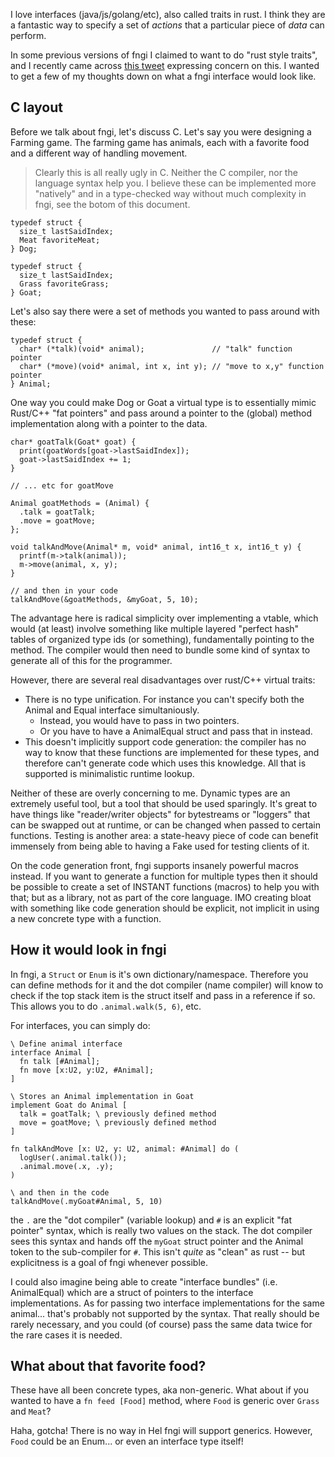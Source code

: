 I love interfaces (java/js/golang/etc), also called traits in rust. I think they
are a fantastic way to specify a set of _actions_ that a particular piece of
_data_ can perform.

In some previous versions of fngi I claimed to want to do "rust style traits",
and I recently came across
[this tweet](https://merveilles.town/@neauoire/107038809041856242) expressing
concern on this. I wanted to get a few of my thoughts down on what a fngi
interface would look like.

## C layout

Before we talk about fngi, let's discuss C. Let's say you were designing a
Farming game. The farming game has animals, each with a favorite food and
a different way of handling movement.

> Clearly this is all really ugly in C. Neither the C compiler, nor the language
> syntax help you. I believe these can be implemented more "natively" and in a
> type-checked way without much complexity in fngi, see the botom of this
> document.

```
typedef struct {
  size_t lastSaidIndex;
  Meat favoriteMeat;
} Dog;

typedef struct {
  size_t lastSaidIndex;
  Grass favoriteGrass;
} Goat;
```

Let's also say there were a set of methods you wanted to pass around with these:

```
typedef struct {
  char* (*talk)(void* animal);               // "talk" function pointer
  char* (*move)(void* animal, int x, int y); // "move to x,y" function pointer
} Animal;
```

One way you could make Dog or Goat a virtual type is to essentially mimic
Rust/C++ "fat pointers" and pass around a pointer to the (global) method
implementation along with a pointer to the data.

```
char* goatTalk(Goat* goat) {
  print(goatWords[goat->lastSaidIndex]);
  goat->lastSaidIndex += 1;
}

// ... etc for goatMove

Animal goatMethods = (Animal) {
  .talk = goatTalk;
  .move = goatMove;
};

void talkAndMove(Animal* m, void* animal, int16_t x, int16_t y) {
  printf(m->talk(animal));
  m->move(animal, x, y);
}

// and then in your code
talkAndMove(&goatMethods, &myGoat, 5, 10);
```

The advantage here is radical simplicity over implementing a vtable, which would
(at least) involve something like multiple layered "perfect hash" tables of
organized type ids (or something), fundamentally pointing to the method. The
compiler would then need to bundle some kind of syntax to generate all of this
for the programmer.

However, there are several real disadvantages over rust/C++ virtual traits:

* There is no type unification. For instance you can't specify both the Animal
  and Equal interface simultaniously.
  * Instead, you would have to pass in two pointers.
  * Or you have to have a AnimalEqual struct and pass that in instead.
* This doesn't implicitly support code generation: the compiler has no way to
  know that these functions are implemented for these types, and therefore can't
  generate code which uses this knowledge. All that is supported is minimalistic
  runtime lookup.

Neither of these are overly concerning to me. Dynamic types are an extremely
useful tool, but a tool that should be used sparingly. It's great to have things
like "reader/writer objects" for bytestreams or "loggers" that can be swapped
out at runtime, or can be changed when passed to certain functions. Testing
is another area: a state-heavy piece of code can benefit immensely from being
able to having a Fake used for testing clients of it.

On the code generation front, fngi supports insanely powerful macros instead. If
you want to generate a function for multiple types then it should be possible to
create a set of INSTANT functions (macros) to help you with that; but as a
library, not as part of the core language. IMO creating bloat with something
like code generation should be explicit, not implicit in using a new concrete
type with a function.

## How it would look in fngi

In fngi, a `Struct` or `Enum` is it's own dictionary/namespace. Therefore you
can define methods for it and the dot compiler (name compiler) will know to
check if the top stack item is the struct itself and pass in a reference if so.
This allows you to do `.animal.walk(5, 6)`, etc.

For interfaces, you can simply do:

```
\ Define animal interface
interface Animal [
  fn talk [#Animal];
  fn move [x:U2, y:U2, #Animal];
]

\ Stores an Animal implementation in Goat
implement Goat do Animal [
  talk = goatTalk; \ previously defined method
  move = goatMove; \ previously defined method
]

fn talkAndMove [x: U2, y: U2, animal: #Animal] do (
  logUser(.animal.talk());
  .animal.move(.x, .y);
)

\ and then in the code
talkAndMove(.myGoat#Animal, 5, 10)
```

the `.` are the "dot compiler" (variable lookup) and `#` is an explicit "fat
pointer" syntax, which is really two values on the stack. The dot compiler sees
this syntax and hands off the `myGoat` struct pointer and the Animal token to
the sub-compiler for `#`.  This isn't _quite_ as "clean" as rust -- but
explicitness is a goal of fngi whenever possible.

I could also imagine being able to create "interface bundles" (i.e. AnimalEqual)
which are a struct of pointers to the interface implementations. As for passing
two interface implementations for the same animal... that's probably not
supported by the syntax. That really should be rarely necessary, and you could
(of course) pass the same data twice for the rare cases it is needed.

## What about that favorite food?
These have all been concrete types, aka non-generic. What about if you wanted to
have a `fn feed [Food]` method, where `Food` is generic over `Grass` and `Meat`?

Haha, gotcha! There is no way in Hel fngi will support generics.  However,
`Food` could be an Enum... or even an interface type itself!

